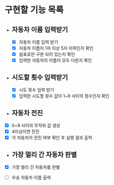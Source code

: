 # 구현할 기능 목록

- ## 자동차 이름 입력받기

  - [x] 자동차 이름 입력 받기
  - [x] 자동차 이름이 1자 이상 5자 이하인지 확인
  - [x] 쉼표로만 구분 되어 있는지 확인
  - [x] 입력한 자동차의 이름이 모두 다른지 확인

- ## 시도할 횟수 입력받기

  - [x] 시도 횟수 입력 받기
  - [x] 입력한 시도할 횟수 값이 1~9 사이의 정수인지 확인

- ## 자동차 전진

- [x] 0~9 사이의 무작위 값 생성
- [x] 4이상이면 전진
- [x] 각 자동차의 전진 여부 확인 후 실행 결과 출력

- ## 가장 멀리 간 자동차 판별

- [x] 가장 멀리 간 자동차를 판별

- [ ] 우승 자동차 이름 출력

